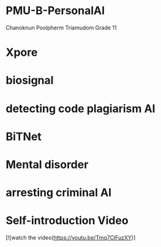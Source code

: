 # PMU-B-PersonalAI
Chanoknun Poolpherm Triamudom Grade 11
# Xpore
# biosignal
# detecting code plagiarism AI
# BiTNet
# Mental disorder
# arresting criminal AI

# Self-introduction Video
[![watch the video(https://youtu.be/Tmq7ClFuzXY)]
